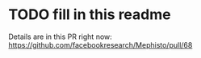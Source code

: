 # TODO fill in this readme
Details are in this PR right now: https://github.com/facebookresearch/Mephisto/pull/68